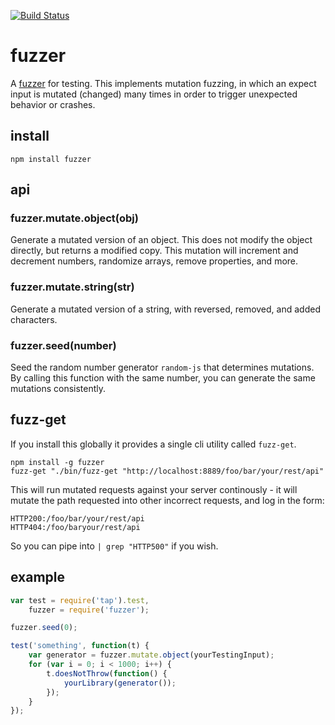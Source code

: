 [![Build Status](https://travis-ci.org/mapbox/fuzzer.svg?branch=master)](https://travis-ci.org/mapbox/fuzzer)

# fuzzer

A [fuzzer](http://en.wikipedia.org/wiki/Fuzz_testing) for testing. This implements
mutation fuzzing, in which an expect input is mutated (changed) many times
in order to trigger unexpected behavior or crashes.

## install

    npm install fuzzer

## api

### fuzzer.mutate.object(obj)

Generate a mutated version of an object. This does not modify the object
directly, but returns a modified copy. This mutation will increment and
decrement numbers, randomize arrays, remove properties, and more.

### fuzzer.mutate.string(str)

Generate a mutated version of a string, with reversed, removed, and added
characters.

### fuzzer.seed(number)

Seed the random number generator `random-js` that determines mutations.
By calling this function with the same number, you can generate the same
mutations consistently.

## fuzz-get

If you install this globally it provides a single cli utility called `fuzz-get`.

    npm install -g fuzzer
    fuzz-get "./bin/fuzz-get "http://localhost:8889/foo/bar/your/rest/api"

This will run mutated requests against your server continously - it will mutate the
path requested into other incorrect requests, and log in the form:

    HTTP200:/foo/bar/your/rest/api
    HTTP404:/foo/baryour/rest/api

So you can pipe into `| grep "HTTP500"` if you wish.

## example

```js
var test = require('tap').test,
    fuzzer = require('fuzzer');

fuzzer.seed(0);

test('something', function(t) {
    var generator = fuzzer.mutate.object(yourTestingInput);
    for (var i = 0; i < 1000; i++) {
        t.doesNotThrow(function() {
            yourLibrary(generator());
        });
    }
});
```
